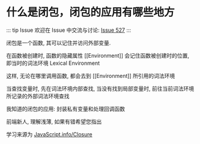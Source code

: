 # 什么是闭包，闭包的应用有哪些地方



::: tip Issue 
 欢迎在 Issue 中交流与讨论: [Issue 527](https://github.com/shfshanyue/Daily-Question/issues/527) 
:::



闭包是一个函数, 其可以记住并访问外部变量.

在函数被创建时, 函数的隐藏属性 [[Environment]] 会记住函数被创建时的位置, 即当时的词法环境 Lexical Environment

这样, 无论在哪里调用函数, 都会去到 [[Environment]] 所引用的词法环境

当查找变量时, 先在词法环境内部查找, 当没有找到局部变量时, 前往当前词法环境所记录的外部词法环境查找

我知道的闭包的应用: 封装私有变量和处理回调函数

前端新人, 理解浅薄, 如果有错希望您指出

学习来源为 [JavaScript.info/Closure](https://javascript.info/closure)